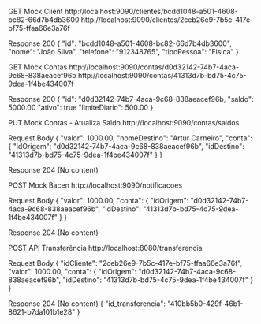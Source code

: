 

GET Mock Client
  http://localhost:9090/clientes/bcdd1048-a501-4608-bc82-66d7b4db3600
  http://localhost:9090/clientes/2ceb26e9-7b5c-417e-bf75-ffaa66e3a76f

  Response 200
  {
    "id": "bcdd1048-a501-4608-bc82-66d7b4db3600",
    "nome": "João Silva",
    "telefone": "912348765",
    "tipoPessoa": "Fisica"
  }
  

GET Mock Contas
  http://localhost:9090/contas/d0d32142-74b7-4aca-9c68-838aeacef96b
  http://localhost:9090/contas/41313d7b-bd75-4c75-9dea-1f4be434007f

  Response 200
  {
    "id": "d0d32142-74b7-4aca-9c68-838aeacef96b,
    "saldo": 5000.00
    "ativo": true
    "limiteDiario": 500.00
  }
  

PUT Mock Contas - Atualiza Saldo
  http://localhost:9090/contas/saldos
  
  Request Body
  {
    "valor": 1000.00,
    "nomeDestino": "Artur Carneiro",
    "conta": {
        "idOrigem": "d0d32142-74b7-4aca-9c68-838aeacef96b",
        "idDestino": "41313d7b-bd75-4c75-9dea-1f4be434007f"
    }
  }

  Response 204 (No content)


POST Mock Bacen
  http://localhost:9090/notificacoes

  Request Body
  {
      "valor": 1000.00,
      "conta": {
          "idOrigem": "d0d32142-74b7-4aca-9c68-838aeacef96b",
          "idDestino": "41313d7b-bd75-4c75-9dea-1f4be434007f"
      }
  }

  Response 204 (No content)
  

POST API Transferência
http://localhost:8080/transferencia

  Request Body
  {
    "idCliente": "2ceb26e9-7b5c-417e-bf75-ffaa66e3a76f",
    "valor": 1000.00,
    "conta": {
        "idOrigem": "d0d32142-74b7-4aca-9c68-838aeacef96b",
        "idDestino": "41313d7b-bd75-4c75-9dea-1f4be434007f"
    }
  }

  Response 204 (No content)
  {
    "id_transferencia": "410bb5b0-429f-46b1-8621-b7da101b1e28"
  }
